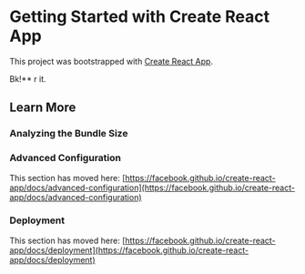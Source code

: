 # Getting Started with Create React App

This project was bootstrapped with [Create React App](https://github.com/facebook/create-react-app).


Bk!**
r it.

## Learn More


### Analyzing the Bundle Size



### Advanced Configuration

This section has moved here: [https://facebook.github.io/create-react-app/docs/advanced-configuration](https://facebook.github.io/create-react-app/docs/advanced-configuration)

### Deployment

This section has moved here: [https://facebook.github.io/create-react-app/docs/deployment](https://facebook.github.io/create-react-app/docs/deployment)


